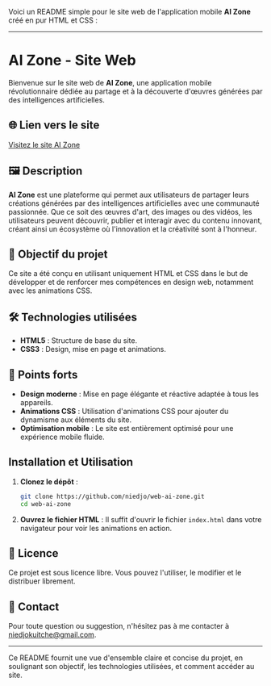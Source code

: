 Voici un README simple pour le site web de l'application mobile **AI Zone** créé en pur HTML et CSS :

---

# AI Zone - Site Web

Bienvenue sur le site web de **AI Zone**, une application mobile révolutionnaire dédiée au partage et à la découverte d'œuvres générées par des intelligences artificielles.

## 🌐 Lien vers le site

[Visitez le site AI Zone](http://ai-zone.free.nf/?i=2)

## 🖼️ Description

**AI Zone** est une plateforme qui permet aux utilisateurs de partager leurs créations générées par des intelligences artificielles avec une communauté passionnée. Que ce soit des œuvres d'art, des images ou des vidéos, les utilisateurs peuvent découvrir, publier et interagir avec du contenu innovant, créant ainsi un écosystème où l'innovation et la créativité sont à l'honneur.

## 🚀 Objectif du projet

Ce site a été conçu en utilisant uniquement HTML et CSS dans le but de développer et de renforcer mes compétences en design web, notamment avec les animations CSS. 

## 🛠️ Technologies utilisées

- **HTML5** : Structure de base du site.
- **CSS3** : Design, mise en page et animations.

## 🎨 Points forts

- **Design moderne** : Mise en page élégante et réactive adaptée à tous les appareils.
- **Animations CSS** : Utilisation d'animations CSS pour ajouter du dynamisme aux éléments du site.
- **Optimisation mobile** : Le site est entièrement optimisé pour une expérience mobile fluide.

## Installation et Utilisation

1. **Clonez le dépôt** :
   ```bash
   git clone https://github.com/niedjo/web-ai-zone.git
   cd web-ai-zone
   ```

2. **Ouvrez le fichier HTML** :
   Il suffit d'ouvrir le fichier `index.html` dans votre navigateur pour voir les animations en action.


## 📜 Licence

Ce projet est sous licence libre. Vous pouvez l'utiliser, le modifier et le distribuer librement.

## 📧 Contact

Pour toute question ou suggestion, n'hésitez pas à me contacter à [niedjokuitche@gmail.com](mailto:niedjokuitche@gmail.com).

---

Ce README fournit une vue d'ensemble claire et concise du projet, en soulignant son objectif, les technologies utilisées, et comment accéder au site.